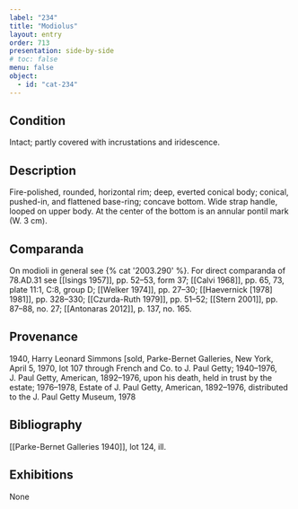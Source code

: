 ```yaml
---
label: "234"
title: "Modiolus"
layout: entry
order: 713
presentation: side-by-side
# toc: false
menu: false
object:
  - id: "cat-234"
---
```


## Condition

Intact; partly covered with incrustations and iridescence.

## Description

Fire-polished, rounded, horizontal rim; deep, everted conical body; conical, pushed-in, and flattened base-ring; concave bottom. Wide strap handle, looped on upper body. At the center of the bottom is an annular pontil mark (W. 3 cm).

## Comparanda

On modioli in general see {% cat '2003.290' %}. For direct comparanda of 78.AD.31 see [[Isings 1957]], pp. 52–53, form 37; [[Calvi 1968]], pp. 65, 73, plate 11:1, C:8, group D; [[Welker 1974]], pp. 27–30; [[Haevernick \[1978\] 1981]], pp. 328–330; [[Czurda-Ruth 1979]], pp. 51–52; [[Stern 2001]], pp. 87–88, no. 27; [[Antonaras 2012]], p. 137, no. 165.

## Provenance

1940, Harry Leonard Simmons \[sold, Parke-Bernet Galleries, New York, April 5, 1970, lot 107 through French and Co. to J. Paul Getty; 1940–1976, J. Paul Getty, American, 1892–1976, upon his death, held in trust by the estate; 1976–1978, Estate of J. Paul Getty, American, 1892–1976, distributed to the J. Paul Getty Museum, 1978

## Bibliography

[[Parke-Bernet Galleries 1940]], lot 124, ill.

## Exhibitions

None